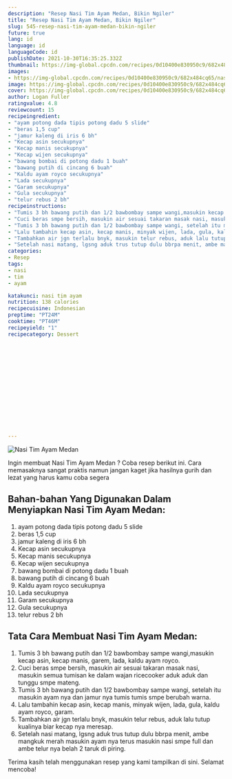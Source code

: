 ```yaml
---
description: "Resep Nasi Tim Ayam Medan, Bikin Ngiler"
title: "Resep Nasi Tim Ayam Medan, Bikin Ngiler"
slug: 545-resep-nasi-tim-ayam-medan-bikin-ngiler
future: true
lang: id
language: id
languageCode: id
publishDate: 2021-10-30T16:35:25.332Z 
thumbnail: https://img-global.cpcdn.com/recipes/0d10400e830950c9/682x484cq65/nasi-tim-ayam-medan-foto-resep-utama.png
images:
- https://img-global.cpcdn.com/recipes/0d10400e830950c9/682x484cq65/nasi-tim-ayam-medan-foto-resep-utama.png
image: https://img-global.cpcdn.com/recipes/0d10400e830950c9/682x484cq65/nasi-tim-ayam-medan-foto-resep-utama.png
cover: https://img-global.cpcdn.com/recipes/0d10400e830950c9/682x484cq65/nasi-tim-ayam-medan-foto-resep-utama.png
author: Logan Fuller
ratingvalue: 4.8
reviewcount: 15
recipeingredient:
- "ayam potong dada tipis potong dadu 5 slide"
- "beras 1,5 cup"
- "jamur kaleng di iris 6 bh"
- "Kecap asin secukupnya"
- "Kecap manis secukupnya"
- "Kecap wijen secukupnya"
- "bawang bombai di potong dadu 1 buah"
- "bawang putih di cincang 6 buah"
- "Kaldu ayam royco secukupnya"
- "Lada secukupnya"
- "Garam secukupnya"
- "Gula secukupnya"
- "telur rebus 2 bh"
recipeinstructions:
- "Tumis 3 bh bawang putih dan 1/2 bawbombay sampe wangi,masukin kecap asin, kecap manis, garem, lada, kaldu ayam royco."
- "Cuci beras smpe bersih, masukin air sesuai takaran masak nasi, masukin semua tumisan ke dalam wajan ricecooker aduk aduk dan tunggu smpe mateng."
- "Tumis 3 bh bawang putih dan 1/2 bawbombay sampe wangi, setelah itu masukin ayam nya dan jamur nya tumis tumis smpe berubah warna."
- "Lalu tambahin kecap asin, kecap manis, minyak wijen, lada, gula, kaldu ayam royco, garam."
- "Tambahkan air jgn terlalu bnyk, masukin telur rebus, aduk lalu tutup kualinya biar kecap nya meresap."
- "Setelah nasi matang, lgsng aduk trus tutup dulu bbrpa menit, ambe mangkuk merah masukin ayam nya terus masukin nasi smpe full dan ambe telur nya belah 2 taruk di piring."
categories:
- Resep
tags:
- nasi
- tim
- ayam

katakunci: nasi tim ayam 
nutrition: 138 calories
recipecuisine: Indonesian
preptime: "PT24M"
cooktime: "PT46M"
recipeyield: "1"
recipecategory: Dessert


     
    
    
    
    
    
    
    
    
    
    
      
    
---
```



![Nasi Tim Ayam Medan](https://img-global.cpcdn.com/recipes/0d10400e830950c9/682x484cq65/nasi-tim-ayam-medan-foto-resep-utama.png)

Ingin membuat Nasi Tim Ayam Medan ? Coba resep berikut ini. Cara memasaknya sangat praktis namun jangan kaget jika hasilnya gurih dan lezat yang harus kamu coba segera

<!--inarticleads1-->

## Bahan-bahan Yang Digunakan Dalam Menyiapkan Nasi Tim Ayam Medan:

1. ayam potong dada tipis potong dadu 5 slide
1. beras 1,5 cup
1. jamur kaleng di iris 6 bh
1. Kecap asin secukupnya
1. Kecap manis secukupnya
1. Kecap wijen secukupnya
1. bawang bombai di potong dadu 1 buah
1. bawang putih di cincang 6 buah
1. Kaldu ayam royco secukupnya
1. Lada secukupnya
1. Garam secukupnya
1. Gula secukupnya
1. telur rebus 2 bh



<!--inarticleads2-->

## Tata Cara Membuat Nasi Tim Ayam Medan:

1. Tumis 3 bh bawang putih dan 1/2 bawbombay sampe wangi,masukin kecap asin, kecap manis, garem, lada, kaldu ayam royco.
1. Cuci beras smpe bersih, masukin air sesuai takaran masak nasi, masukin semua tumisan ke dalam wajan ricecooker aduk aduk dan tunggu smpe mateng.
1. Tumis 3 bh bawang putih dan 1/2 bawbombay sampe wangi, setelah itu masukin ayam nya dan jamur nya tumis tumis smpe berubah warna.
1. Lalu tambahin kecap asin, kecap manis, minyak wijen, lada, gula, kaldu ayam royco, garam.
1. Tambahkan air jgn terlalu bnyk, masukin telur rebus, aduk lalu tutup kualinya biar kecap nya meresap.
1. Setelah nasi matang, lgsng aduk trus tutup dulu bbrpa menit, ambe mangkuk merah masukin ayam nya terus masukin nasi smpe full dan ambe telur nya belah 2 taruk di piring.




Terima kasih telah menggunakan resep yang kami tampilkan di sini. Selamat mencoba!
